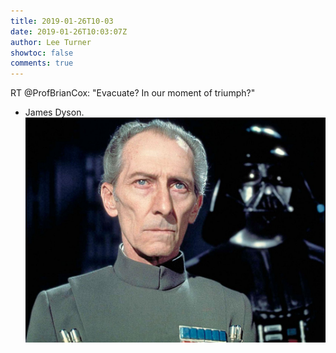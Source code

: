 ```yaml
---
title: 2019-01-26T10-03
date: 2019-01-26T10:03:07Z
author: Lee Turner
showtoc: false
comments: true
---
```


RT @ProfBrianCox: "Evacuate? In our moment of triumph?" 

- James Dyson. ![](/img/x//1089101418638782465-Dxnzj92W0AAcf2E.jpg)

